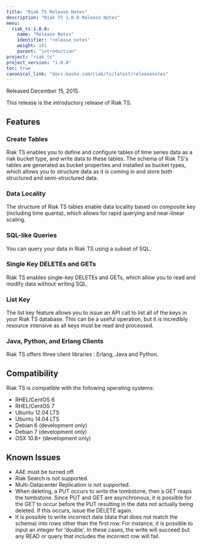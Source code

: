 ```yaml
---
title: "Riak TS Release Notes"
description: "Riak TS 1.0.0 Release Notes"
menu:
  riak_ts-1.0.0:
    name: "Release Notes"
    identifier: "release_notes"
    weight: 101
    parent: "introduction"
project: "riak_ts"
project_version: "1.0.0"
toc: true
canonical_link: "docs.basho.com/riak/ts/latest/releasenotes"
---
```



Released December 15, 2015.

This release is the introductory release of Riak TS. 


## Features

### Create Tables

Riak TS enables you to define and configure tables of time series data as a riak bucket type, and write data to these tables. The schema of Riak TS's tables are generated as bucket properties and installed as bucket types, which allows you to structure data as it is coming in and store both structured and semi-structured data.

### Data Locality

The structure of Riak TS tables enable data locality based on composite key (including time quanta), which allows for rapid querying and near-linear scaling.

### SQL-like Queries

You can query your data in Riak TS using a subset of SQL.

### Single Key DELETEs and GETs

Riak TS enables single-key DELETEs and GETs, which allow you to read and modify data without writing SQL.

### List Key

The list key feature allows you to issue an API call to list all of the keys in your Riak TS database. This can be a useful operation, but it is incredibly resource intensive as all keys must be read and processed. 

### Java, Python, and Erlang Clients

Riak TS offers three client libraries : Erlang, Java and Python.


## Compatibility

Riak TS is compatible with the following operating systems:

* RHEL/CentOS 6
* RHEL/CentOS 7
* Ubuntu 12.04 LTS
* Ubuntu 14.04 LTS
* Debian 6 (development only)
* Debian 7 (development only)
* OSX 10.8+ (development only)


## Known Issues

* AAE must be turned off.
* Riak Search is not supported.
* Multi-Datacenter Replication is not supported.
* When deleting, a PUT occurs to write the tombstone, then a GET reaps the tombstone. Since PUT and GET are asynchronous, it is possible for the GET to occur before the PUT resulting in the data not actually being deleted.  If this occurs, issue the DELETE again.
* It is possible to write incorrect data (data that does not match the schema) into rows other than the first row. For instance, it is possible to input an integer for 'double'. In these cases, the write will succeed but any READ or query that includes the incorrect row will fail.